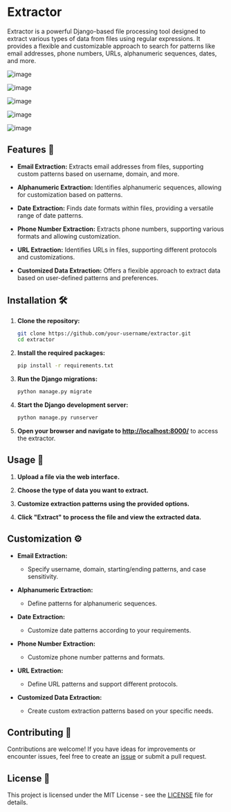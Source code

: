 # Extractor

Extractor is a powerful Django-based file processing tool designed to extract various types of data from files using regular expressions. It provides a flexible and customizable approach to search for patterns like email addresses, phone numbers, URLs, alphanumeric sequences, dates, and more.

![image](https://github.com/yadavrajsky/Programs/assets/70022991/33193341-c095-4dbe-908f-af99e84c8665)

![image](https://github.com/yadavrajsky/Programs/assets/70022991/4d09d544-7c3e-4b17-b7a6-968f015e658f)

![image](https://github.com/yadavrajsky/Programs/assets/70022991/806b28fe-52bd-435a-b363-58a563b87a8a)

![image](https://github.com/yadavrajsky/Programs/assets/70022991/77a93377-a505-4495-a48a-df1ba80eb85f)

![image](https://github.com/yadavrajsky/Programs/assets/70022991/dfb02b61-c0d4-441f-bdf6-806bc16ba915)

## Features 🚀

- **Email Extraction:** Extracts email addresses from files, supporting custom patterns based on username, domain, and more.

- **Alphanumeric Extraction:** Identifies alphanumeric sequences, allowing for customization based on patterns.

- **Date Extraction:** Finds date formats within files, providing a versatile range of date patterns.

- **Phone Number Extraction:** Extracts phone numbers, supporting various formats and allowing customization.

- **URL Extraction:** Identifies URLs in files, supporting different protocols and customizations.

- **Customized Data Extraction:** Offers a flexible approach to extract data based on user-defined patterns and preferences.

## Installation 🛠️

1. **Clone the repository:**
    ```bash
    git clone https://github.com/your-username/extractor.git
    cd extractor
    ```

2. **Install the required packages:**
    ```bash
    pip install -r requirements.txt
    ```

3. **Run the Django migrations:**
    ```bash
    python manage.py migrate
    ```

4. **Start the Django development server:**
    ```bash
    python manage.py runserver
    ```

5. **Open your browser and navigate to [http://localhost:8000/](http://localhost:8000/)** to access the extractor.

## Usage 🚀

1. **Upload a file via the web interface.**

2. **Choose the type of data you want to extract.**

3. **Customize extraction patterns using the provided options.**

4. **Click "Extract" to process the file and view the extracted data.**

## Customization ⚙️

- **Email Extraction:**
  - Specify username, domain, starting/ending patterns, and case sensitivity.

- **Alphanumeric Extraction:**
  - Define patterns for alphanumeric sequences.

- **Date Extraction:**
  - Customize date patterns according to your requirements.

- **Phone Number Extraction:**
  - Customize phone number patterns and formats.

- **URL Extraction:**
  - Define URL patterns and support different protocols.

- **Customized Data Extraction:**
  - Create custom extraction patterns based on your specific needs.

## Contributing 🤝

Contributions are welcome! If you have ideas for improvements or encounter issues, feel free to create an [issue](https://github.com/your-username/extractor/issues) or submit a pull request.

## License 📝

This project is licensed under the MIT License - see the [LICENSE](LICENSE) file for details.
